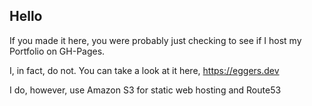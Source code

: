 ## Hello

If you made it here, you were probably just checking to see if I host my Portfolio on GH-Pages.

I, in fact, do not. You can take a look at it here, https://eggers.dev

I do, however, use Amazon S3 for static web hosting and Route53 